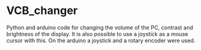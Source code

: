 # VCB_changer
Python and arduino code for changing the volume of the PC, contrast and brightness of the display. It is also possible to use a joystick as a mouse cursor with this. On the arduino a joystick and a rotary encoder were used.
